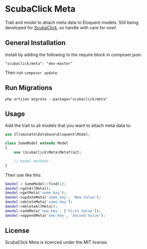ScubaClick Meta
===============

Trait and model to attach meta data to Eloquent models.
Still being developed for [ScubaClick](http://scubaclick.com), so handle with care for now!

General Installation
--------------------

Install by adding the following to the require block in composer.json:
```
"scubaclick/meta": "dev-master"
```

Then run `composer update`.

Run Migrations
--------------

```
php artisan migrate --package="scubaclick/meta"

```

Usage
-----

Add the trait to all models that you want to attach meta data to:

```php
use Illuminate\Database\Eloquent\Model;

class SomeModel extends Model
{
    use \ScubaClick\Meta\MetaTrait;

    // model methods
}
```

Then use like this:

```php
$model = SomeModel::find(1);
$model->getAllMeta();
$model->getMeta('some_key');
$model->updateMeta('some_key', 'New Value');
$model->deleteMeta('some_key');
$model->deleteAllMeta();
$model->addMeta('new_key', ['First Value']);
$model->appendMeta('new_key', 'Second Value');
```

License
-------

ScubaClick Meta is licenced under the MIT license.
